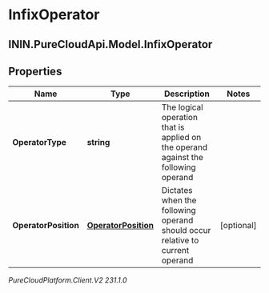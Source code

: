 # InfixOperator

## ININ.PureCloudApi.Model.InfixOperator

## Properties

|Name | Type | Description | Notes|
|------------ | ------------- | ------------- | -------------|
| **OperatorType** | **string** | The logical operation that is applied on the operand against the following operand | |
| **OperatorPosition** | [**OperatorPosition**](OperatorPosition) | Dictates when the following operand should occur relative to current operand | [optional] |



_PureCloudPlatform.Client.V2 231.1.0_
